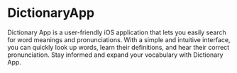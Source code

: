 # DictionaryApp
 Dictionary App is a user-friendly iOS application that lets you easily search for word meanings and pronunciations. With a simple and intuitive interface, you can quickly look up words, learn their definitions, and hear their correct pronunciation. Stay informed and expand your vocabulary with Dictionary App.
